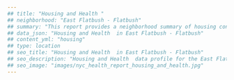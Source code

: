 ```yaml
---
## title: "Housing and Health "
## neighborhood: "East Flatbush - Flatbush"
## summary: "This report provides a neighborhood summary of housing conditions and related health outcomes. It also describes population characteristics that can increase vulnerability to housing hazards."
## data_json: "Housing and Health  in East Flatbush - Flatbush"
## content_yml: "housing"
## type: location
## seo_title: "Housing and Health  in East Flatbush - Flatbush"
## seo_description: "Housing and Health  data profile for the East Flatbush - Flatbush neighborhood of NYC."
## seo_image: "images/nyc_health_report_housing_and_health.jpg"
---
```

